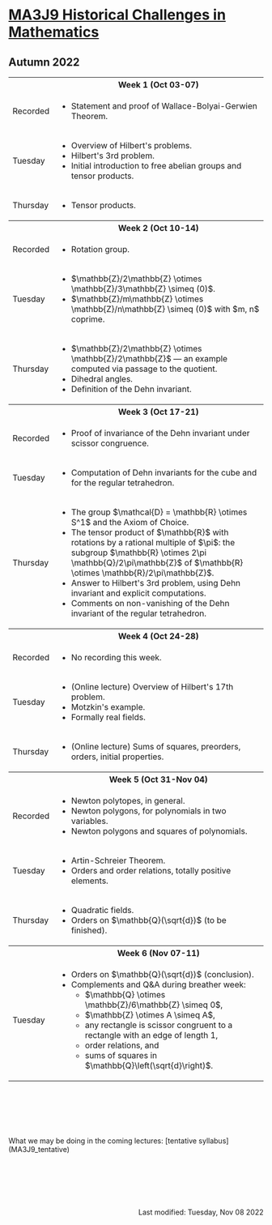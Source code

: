 <script type="text/javascript" id="MathJax-script" async
  src="https://cdn.jsdelivr.net/npm/mathjax@3/es5/tex-mml-chtml.js">
</script>
<script>
  MathJax = {
    tex: {
      inlineMath: [['$', '$']]
    }
  };
</script>

<!-- https://www.geeksforgeeks.org/how-to-reload-page-only-once-in-javascript/ -->
<script type='text/javascript'>
  (() => {
      if (window.localStorage) {
          if (!localStorage.getItem('reload')) {
              localStorage['reload'] = true;
              window.location.reload();
          } else {
              localStorage.removeItem('reload');
          }
      }
  })();
</script>
# [MA3J9 Historical Challenges in Mathematics](https://moodle.warwick.ac.uk/course/view.php?id=52244)
## Autumn 2022

<table>
  <tbody>
<!--  ##################  Week 1  ################## -->
    <tr><th></th><th style="text-align: center">Week 1 (Oct 03-07)</th></tr>
    <tr><td>Recorded</td>
      <td>
        <ul>
          <li>Statement and proof of Wallace-Bolyai-Gerwien Theorem.</li>
        </ul>
      </td>
    </tr>
    <tr><td>Tuesday</td>
      <td>
        <ul>
          <li>Overview of Hilbert's problems.</li>
          <li>Hilbert's 3rd problem.</li>
          <li>Initial introduction to free abelian groups and tensor products.</li>
        </ul>
      </td>
    </tr>
    <tr><td>Thursday</td>
      <td>
        <ul>
          <li>Tensor products.</li>
        </ul>
      </td>
    </tr>
<!--  ##################  Week 2  ################## -->
    <tr><th></th><th style="text-align: center">Week 2 (Oct 10-14)</th></tr>
    <tr><td>Recorded</td>
      <td>
        <ul>
          <li>Rotation group.</li>
        </ul>
      </td>
    </tr>
    <tr><td>Tuesday</td>
      <td>
        <ul>
          <li>$\mathbb{Z}/2\mathbb{Z} \otimes \mathbb{Z}/3\mathbb{Z} \simeq (0)$.</li>
          <li>$\mathbb{Z}/m\mathbb{Z} \otimes \mathbb{Z}/n\mathbb{Z} \simeq (0)$ with $m, n$ coprime.</li>
        </ul>
      </td>
    </tr>
    <tr><td>Thursday</td>
      <td>
        <ul>
          <li>$\mathbb{Z}/2\mathbb{Z} \otimes \mathbb{Z}/2\mathbb{Z}$ &mdash; an example computed via passage to the quotient.</li>
          <li>Dihedral angles.</li>
          <li>Definition of the Dehn invariant.</li>
        </ul>
      </td>
    </tr>
<!--  ##################  Week 3  ################## -->
    <tr><th></th><th style="text-align: center">Week 3 (Oct 17-21)</th></tr>
    <tr><td>Recorded</td>
      <td>
        <ul>
          <li>Proof of invariance of the Dehn invariant under scissor congruence.</li>
        </ul>
      </td>
    </tr>
    <tr><td>Tuesday</td>
      <td>
        <ul>
          <li>Computation of Dehn invariants for the cube and for the regular tetrahedron.</li>
        </ul>
      </td>
    </tr>
    <tr><td>Thursday</td>
      <td>
        <ul>
          <li>The group $\mathcal{D} = \mathbb{R} \otimes S^1$ and the Axiom of Choice.</li>
          <li>The tensor product of $\mathbb{R}$ with rotations by a rational multiple of $\pi$: the subgroup $\mathbb{R} \otimes 2\pi \mathbb{Q}/2\pi\mathbb{Z}$ of $\mathbb{R} \otimes \mathbb{R}/2\pi\mathbb{Z}$.</li>
          <li>Answer to Hilbert's 3rd problem, using Dehn invariant and explicit computations.</li>
          <li>Comments on non-vanishing of the Dehn invariant of the regular tetrahedron.</li>
        </ul>
      </td>
    </tr>
<!--  ##################  Week 4  ################## -->
    <tr><th></th><th style="text-align: center">Week 4 (Oct 24-28)</th></tr>
    <tr><td>Recorded</td>
      <td>
        <ul>
          <li>No recording this week.</li>
        </ul>
      </td>
    </tr>
    <tr><td>Tuesday</td>
      <td>
        <ul>
          <li>(Online lecture) Overview of Hilbert's 17th problem.</li>
          <li>Motzkin's example.</li>
          <li>Formally real fields.</li>
        </ul>
      </td>
    </tr>
    <tr><td>Thursday</td>
      <td>
        <ul>
          <li>(Online lecture) Sums of squares, preorders, orders, initial properties.</li>
        </ul>
      </td>
    </tr>
<!--  ##################  Week 5  ################## -->
    <tr><th></th><th style="text-align: center">Week 5 (Oct 31-Nov 04)</th></tr>
    <tr><td>Recorded</td>
      <td>
        <ul>
          <li>Newton polytopes, in general.</li>
          <li>Newton polygons, for polynomials in two variables.</li>
          <li>Newton polygons and squares of polynomials.</li>
        </ul>
      </td>
    </tr>
    <tr><td>Tuesday</td>
      <td>
        <ul>
          <li>Artin-Schreier Theorem.</li>
          <li>Orders and order relations, totally positive elements.</li>
        </ul>
      </td>
    </tr>
    <tr><td>Thursday</td>
      <td>
        <ul>
          <li>Quadratic fields.</li>
          <li>Orders on $\mathbb{Q}(\sqrt{d})$ (to be finished).</li>
        </ul>
      </td>
    </tr>
<!--  ##################  Week 6  ################## -->
    <tr><th></th><th style="text-align: center">Week 6 (Nov 07-11)</th></tr>
    <tr><td>Tuesday</td>
      <td>
        <ul>
          <li>Orders on $\mathbb{Q}(\sqrt{d})$ (conclusion).</li>
          <li>Complements and Q&A during breather week:<ul><li>$\mathbb{Q} \otimes \mathbb{Z}/6\mathbb{Z} \simeq 0$,</li><li>$\mathbb{Z} \otimes A \simeq A$,</li><li>any rectangle is scissor congruent to a rectangle with an edge of length 1,</li><li>order relations, and</li><li>sums of squares in $\mathbb{Q}\left(\sqrt{d}\right)$.</li></ul></li>
        </ul>
      </td>
    </tr>
  </tbody>
</table>
<p>&nbsp;</p><p>&nbsp;</p><p>&nbsp;</p>
What we may be doing in the coming lectures: [tentative syllabus](MA3J9_tentative)
<p>&nbsp;</p><p>&nbsp;</p><p>&nbsp;</p>
<div style="text-align: right">Last modified: Tuesday, Nov 08 2022</div>
